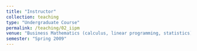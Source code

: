 ```yaml
---
title: "Instructor"
collection: teaching
type: "Undergraduate Course"
permalink: /teaching/02_iipm
venue: "Business Mathematics (calculus, linear programming, statistics) at IIPM, Gurgaon (India)"
semester: "Spring 2009"
---
```


